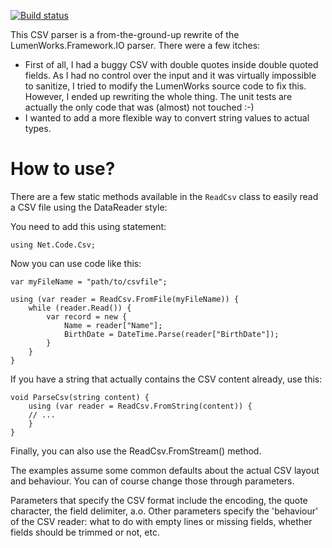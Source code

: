 [![Build status](https://ci.appveyor.com/api/projects/status/7ne2rqat9o6g136s?svg=true)](https://ci.appveyor.com/project/jhgbrt/netcsv)

This CSV parser is a from-the-ground-up rewrite of the 
LumenWorks.Framework.IO parser. There were a few itches:

- First of all, I had a buggy CSV with double quotes inside
  double quoted fields. As I had no control over the input and
  it was virtually impossible to sanitize, I tried to modify the
  LumenWorks source code to fix this. However, I ended up rewriting
  the whole thing. The unit tests are actually the only code that
  was (almost) not touched :-)
- I wanted to add a more flexible way to convert string values to
  actual types. 
    
How to use?
===========

There are a few static methods available in the `ReadCsv` class to
easily read a CSV file using the DataReader style:

You need to add this using statement:

    using Net.Code.Csv;

Now you can use code like this:

    var myFileName = "path/to/csvfile";
    
    using (var reader = ReadCsv.FromFile(myFileName)) {
        while (reader.Read()) {
            var record = new { 
                Name = reader["Name"];
                BirthDate = DateTime.Parse(reader["BirthDate"]);
            }
        }
    }

If you have a string that actually contains the CSV content already, use this:

    void ParseCsv(string content) {
        using (var reader = ReadCsv.FromString(content)) {
        // ...
        }
    }
    
 Finally, you can also use the ReadCsv.FromStream() method.
 
 The examples assume some common defaults about the actual CSV layout
 and behaviour. You can of course change those through parameters.
 
 Parameters that specify the CSV format include the encoding, the quote character, the field delimiter, a.o.
 Other parameters specify the 'behaviour' of the CSV reader: what to do with empty lines or missing fields, 
 whether fields should be trimmed or not, etc.
 
